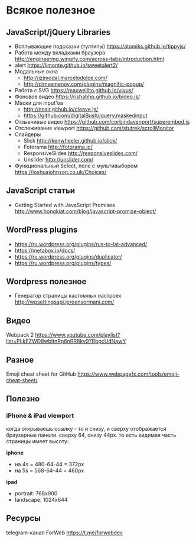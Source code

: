 # Всякое полезное

## JavaScript/jQuery Libraries
* Всплывающие подсказки (тултипы) https://atomiks.github.io/tippyjs/
* Работа между вкладками браузера http://engineering.wingify.com/across-tabs/introduction.html
* alert https://limonte.github.io/sweetalert2/
* Модальные окна
  * http://izimodal.marcelodolce.com/
  * http://dimsemenov.com/plugins/magnific-popup/
* Работа с SVG https://maxwellito.github.io/vivus/
* Фоновое видео https://rishabhp.github.io/bideo.js/
* Маски для input'ов
  * http://nosir.github.io/cleave.js/
  * https://github.com/digitalBush/jquery.maskedinput
* Отзывчивые видео https://github.com/corbindavenport/superembed.js
* Отслеживание viewport https://github.com/stutrek/scrollMonitor
* Слайдеры
  * Slick http://kenwheeler.github.io/slick/
  * Fotorama http://fotorama.io/
  * ResponsiveSlides http://responsiveslides.com/
  * Unslider http://unslider.com/
* Функциональный Select, поле с мультивыбором https://joshuajohnson.co.uk/Choices/

## JavaScript статьи
* Getting Started with JavaScript Promises http://www.hongkiat.com/blog/javascript-promise-object/

## WordPress plugins
* https://ru.wordpress.org/plugins/rus-to-lat-advanced/
* https://metabox.io/docs/
* https://ru.wordpress.org/plugins/duplicator/
* https://ru.wordpress.org/plugins/types/

## Wordpress полезное
* Генератор страницы кастомных настроек http://wpsettingsapi.jeroensormani.com/

## Видео
Webpack 2 https://www.youtube.com/playlist?list=PLkEZWD8wbltnRp6nRR8kv97RbpcUdNawY

## Разное
Emoji cheat sheet for GitHub https://www.webpagefx.com/tools/emoji-cheat-sheet/

## Полезно
### iPhone & iPad viewport
когда открываешь ссылку - то и снизу, и сверху отображается браузерные панели.
сверху 64, снизу 44px. то есть видимая часть страницы имеет высоту:

**iphone**
* на 4s = 480-64-44 = 372px
* на 5s = 568-64-44 = 460px

**ipad**
* portrait: 768x900
* landscape: 1024x644

## Ресурсы
telegram-канал ForWeb https://t.me/forwebdev
